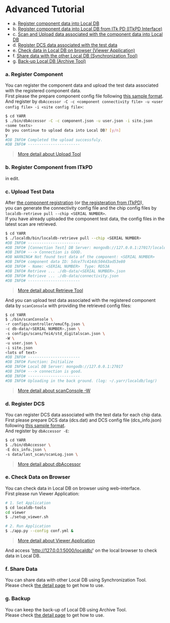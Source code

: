 # Advanced Tutorial

- a. [Register component data into Local DB](#a-register-component)
- b. [Register component data into Local DB from ITk PD (ITkPD Interface)](#b-register-component-from-itkpd)
- c. [Scan and Upload data associated with the component data into Local DB](#c-upload-test-data)
- d. [Register DCS data associated with the test data](#d-register-dcs)
- e. [Check data in Local DB on browser (Viewer Application)](#e-check-data-on-browser)
- f. [Share data with the other Local DB (Synchronization Tool)](#f-share-data)
- g. [Back-up Local DB (Archive Tool)](#g-backup)

### a. Register Component

You can register the component data and upload the test data associated with the registered component data.<br>
First please the prepare component config file following [this sample format](config.md). <br>
And register by `dbAccessor -C -c <component connectivity file> -u <user config file> -i <site config file>`:

```bash
$ cd YARR
$ ./bin/dbAccessor -C -c component.json -u user.json -i site.json
<some texts>
Do you continue to upload data into Local DB? [y/n]
y
#DB INFO# Completed the upload successfuly.
#DB INFO# -----------------------
```
> [More detail about Upload Tool](upload.md)

### b. Register Component from ITkPD

in edit.

### c. Upload Test Data

After [the component registration](#a-register-component) (or [the registeration from ITkPD](#b-register-component-from-itkpd)),<br>
you can generate the connectivity config file and the chip config files by `localdb-retrieve pull --chip <SERIAL NUMBER>`.<br>
If you have already uploaded the component test data, the config files in the latest scan are retrieved.

```bash
$ cd YARR
$ ./localdb/bin/localdb-retrieve pull --chip <SERIAL NUMBER>
#DB INFO# -----------------------
#DB INFO# [Connection Test] DB Server: mongodb://127.0.0.1:27017/localdb
#DB INFO# ---> Connection is GOOD.
#DB WARNING# Not found test data of the component: <SERIAL NUMBER>
#DB INFO# component data ID: 5dce77c414dc504d3ad53e80
#DB INFO# - Name: <SERIAL NUMBER>  Type: RD53A
#DB INFO# Retrieve ... ./db-data/<SERIAL NUMBER>.json
#DB INFO# Retrieve ... ./db-data/connectivity.json
#DB INFO# -----------------------
```
> [More detail about Retrieve Tool](retrieve.md)

And you can upload test data associated with the registered component data by `scanConsole` with providing the retrieved config files:

```bash
$ cd YARR
$ ./bin/scanConsole \
-r configs/controller/emuCfg.json \
-c db-data/<SERIAL NUMBER>.json \
-s configs/scans/fei4/std_digitalscan.json \
-W \
-u user.json \
-i site.json
<lots of text>
#DB INFO# -----------------------
#DB INFO# Function: Initialize
#DB INFO# Local DB Server: mongodb://127.0.0.1:27017
#DB INFO# ---> connection is good.
#DB INFO# -----------------------
#DB INFO# Uploading in the back ground. (log: ~/.yarr/localdb/log/)
```
> [More detail about scanConsole -W](scanconsole.md)

### d. Register DCS

You can register DCS data associated with the test data for each chip data.<br>
First please prepare DCS data (dcs.dat) and DCS config file (dcs_info.json) following [this sample format](config.md). <br>
And register by `dbAccessor -E`:

```bash
$ cd YARR
$ ./bin/dbAccessor \
-E dcs_info.json \
-s data/last_scan/scanLog.json \
```
> [More detail about dbAccessor](accessor.md)

### e. Check Data on Browser

You can check data in Local DB on browser using web-interface.<br>
First please run Viewer Application:

```bash
# 1. Set Application
$ cd localdb-tools
cd viewer
$ ./setup_viewer.sh

# 2. Run Application
$ ./app.py --config conf.yml &
```
> [More detail about Viewer Application](viewer.md)

And access 'http://127.0.0.1:5000/localdb/' on the local browser to check data in Local DB.

### f. Share Data

You can share data with other Local DB using Synchronization Tool.<br>
Please check [the detail page](sync.md) to get how to use.

### g. Backup

You can keep the back-up of Local DB using Archive Tool. <br>
Please check [the detail page](archive.md) to get how to use.


